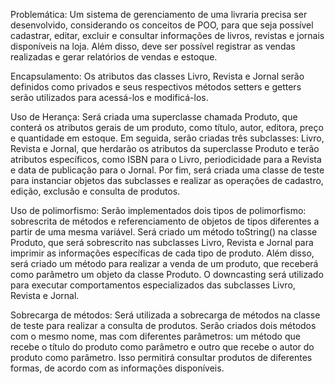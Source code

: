 Problemática:
Um sistema de gerenciamento de uma livraria precisa ser desenvolvido, considerando os conceitos de POO, para que seja possível cadastrar, editar, excluir e consultar 
informações de livros, revistas e jornais disponíveis na loja. Além disso, deve ser possível registrar as vendas realizadas e gerar relatórios de vendas e estoque.

Encapsulamento:
Os atributos das classes Livro, Revista e Jornal serão definidos como privados e seus respectivos métodos setters e getters serão utilizados para acessá-los e 
modificá-los.

Uso de Herança:
Será criada uma superclasse chamada Produto, que conterá os atributos gerais de um produto, como título, autor, editora, preço e quantidade em estoque. Em seguida, 
serão criadas três subclasses: Livro, Revista e Jornal, que herdarão os atributos da superclasse Produto e terão atributos específicos, como ISBN para o Livro, 
periodicidade para a Revista e data de publicação para o Jornal. Por fim, será criada uma classe de teste para instanciar objetos das subclasses e realizar as 
operações de cadastro, edição, exclusão e consulta de produtos.

Uso de polimorfismo:
Serão implementados dois tipos de polimorfismo: sobrescrita de métodos e referenciamento de objetos de tipos diferentes a partir de uma mesma variável. Será criado um 
método toString() na classe Produto, que será sobrescrito nas subclasses Livro, Revista e Jornal para imprimir as informações específicas de cada tipo de produto. Além 
disso, será criado um método para realizar a venda de um produto, que receberá como parâmetro um objeto da classe Produto. O downcasting será utilizado para executar 
comportamentos especializados das subclasses Livro, Revista e Jornal.

Sobrecarga de métodos:
Será utilizada a sobrecarga de métodos na classe de teste para realizar a consulta de produtos. Serão criados dois métodos com o mesmo nome, mas com diferentes 
parâmetros: um método que recebe o título do produto como parâmetro e outro que recebe o autor do produto como parâmetro. Isso permitirá consultar produtos de diferentes 
formas, de acordo com as informações disponíveis.
